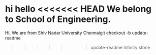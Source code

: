 hi hello
<<<<<<< HEAD
We belong to School of Engineering.
=======
Hi, We are from Shiv Nadar University Chennaigit checkout -b update-readme
>>>>>>> update-readme
Infinity stone
